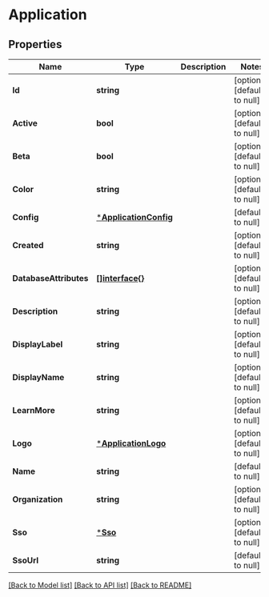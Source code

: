 # Application

## Properties
Name | Type | Description | Notes
------------ | ------------- | ------------- | -------------
**Id** | **string** |  | [optional] [default to null]
**Active** | **bool** |  | [optional] [default to null]
**Beta** | **bool** |  | [optional] [default to null]
**Color** | **string** |  | [optional] [default to null]
**Config** | [***ApplicationConfig**](application_config.md) |  | [default to null]
**Created** | **string** |  | [optional] [default to null]
**DatabaseAttributes** | [**[]interface{}**](interface{}.md) |  | [optional] [default to null]
**Description** | **string** |  | [optional] [default to null]
**DisplayLabel** | **string** |  | [optional] [default to null]
**DisplayName** | **string** |  | [optional] [default to null]
**LearnMore** | **string** |  | [optional] [default to null]
**Logo** | [***ApplicationLogo**](application_logo.md) |  | [optional] [default to null]
**Name** | **string** |  | [default to null]
**Organization** | **string** |  | [optional] [default to null]
**Sso** | [***Sso**](sso.md) |  | [optional] [default to null]
**SsoUrl** | **string** |  | [default to null]

[[Back to Model list]](../README.md#documentation-for-models) [[Back to API list]](../README.md#documentation-for-api-endpoints) [[Back to README]](../README.md)

